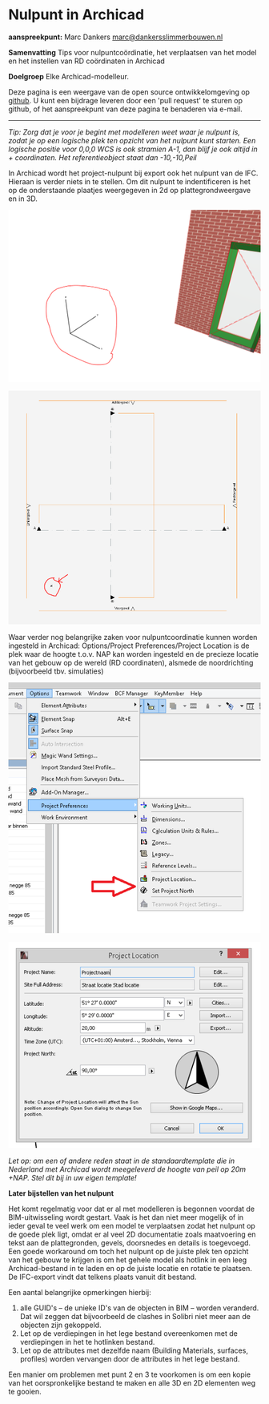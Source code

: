 Nulpunt in Archicad
===============================

**aanspreekpunt:**
Marc Dankers
marc@dankersslimmerbouwen.nl

**Samenvatting**
Tips voor nulpuntcoördinatie, het verplaatsen van het model en het instellen van RD coördinaten in Archicad

**Doelgroep**
Elke Archicad-modelleur.

Deze pagina is een weergave van de open source ontwikkelomgeving op [github](https://github.com/BIM-Handboek-NL/BIM-geboden). U kunt een bijdrage leveren door een 'pull request' te sturen op github, of het aanspreekpunt van deze pagina te benaderen via e-mail.
 
-----------

*Tip: Zorg dat je voor je begint met modelleren weet waar je nulpunt is, zodat je op een logische plek ten opzicht van het nulpunt kunt starten. Een logische positie voor 0,0,0 WCS is ook stramien A-1, dan blijf je ook altijd in + coordinaten. Het referentieobject staat dan -10,-10,Peil*

In Archicad wordt het project-nulpunt bij export ook het nulpunt van de IFC. Hieraan is verder niets in te stellen. Om dit nulpunt te indentificeren is het op de onderstaande plaatjes weergegeven in 2d op plattegrondweergave en in 3D.

![nulpunt in 3D](https://raw.githubusercontent.com/BIM-Handboek-NL/Werken-met-een-nulpunt-template/master/img/archicad_nulpunt_3D.PNG)

![nulpunt in 2D](https://raw.githubusercontent.com/BIM-Handboek-NL/Werken-met-een-nulpunt-template/master/img/archicad_nulpunt_2D.PNG)

Waar verder nog belangrijke zaken voor nulpuntcoordinatie kunnen worden ingesteld in Archicad:
Options/Project Preferences/Project Location is de plek waar de hoogte t.o.v. NAP kan worden ingesteld en de precieze locatie van het gebouw op de wereld (RD coordinaten), alsmede de noordrichting (bijvoorbeeld tbv. simulaties)

![nulpunt settings](https://raw.githubusercontent.com/BIM-Handboek-NL/Werken-met-een-nulpunt-template/master/img/archicad_nulpunt_settings.PNG)

![project location](https://raw.githubusercontent.com/BIM-Handboek-NL/Werken-met-een-nulpunt-template/master/img/archicad_project_location.PNG)
 
*Let op: om een of andere reden staat in de standaardtemplate die in Nederland met Archicad wordt meegeleverd de hoogte van peil op 20m +NAP. Stel dit bij in uw eigen template!*

**Later bijstellen van het nulpunt**

Het komt regelmatig voor dat er al met modelleren is begonnen voordat de BIM-uitwisseling wordt gestart. Vaak is het dan niet meer mogelijk of in ieder geval te veel werk om een model te verplaatsen zodat het nulpunt op de goede plek ligt, omdat er al veel 2D documentatie zoals maatvoering en tekst aan de plattegronden, gevels, doorsnedes  en details is toegevoegd.
Een goede workaround om toch het nulpunt op de juiste plek ten opzicht van het gebouw te krijgen  is om het gehele model als hotlink in een leeg Archicad-bestand in te laden en op de juiste locatie en rotatie te plaatsen. De IFC-export vindt dat telkens plaats vanuit dit bestand.

Een aantal belangrijke opmerkingen hierbij:

1. alle GUID's – de unieke ID's van de objecten in BIM – worden veranderd. Dat wil zeggen dat bijvoorbeeld de clashes in Solibri niet meer aan de objecten zijn gekoppeld.
2. Let op de verdiepingen in het lege bestand overeenkomen met de verdiepingen in het te hotlinken bestand.
3. Let op de attributes met dezelfde naam (Building Materials, surfaces, profiles) worden vervangen door de attributes in het lege bestand.

Een manier om problemen met punt 2 en 3 te voorkomen is om een kopie van het oorspronkelijke bestand te maken en alle 3D en 2D elementen weg te gooien. 
